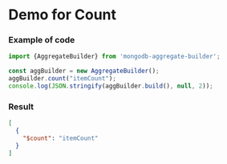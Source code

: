 # Demo for Count

### Example of code

```typescript
import {AggregateBuilder} from 'mongodb-aggregate-builder';

const aggBuilder = new AggregateBuilder();
aggBuilder.count("itemCount");
console.log(JSON.stringify(aggBuilder.build(), null, 2));
```

### Result

```json
[
  {
    "$count": "itemCount"
  }
]
```
